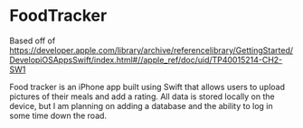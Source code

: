 # FoodTracker

Based off of https://developer.apple.com/library/archive/referencelibrary/GettingStarted/DevelopiOSAppsSwift/index.html#//apple_ref/doc/uid/TP40015214-CH2-SW1


Food tracker is an iPhone app built using Swift that allows users to upload pictures of their meals and add a rating. All data is stored locally on the device, but I am planning on adding a database and the ability to log in some time down the road.
